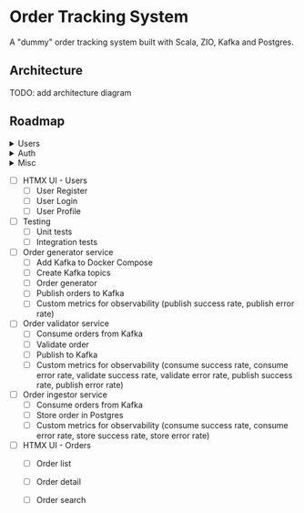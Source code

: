 # Order Tracking System

A "dummy" order tracking system built with Scala, ZIO, Kafka and Postgres.

## Architecture

TODO: add architecture diagram

## Roadmap

<details>
  <summary>Users</summary>

- [x] Users initial operations
  - [x] Create user
  - [x] Get user by id
  - [x] Get user by email
</details>

<details>
  <summary>Auth</summary>

- [x] Auth
  - [x] Login
  - [x] Protect routes
</details>

<details>
  <summary>Misc</summary>

- [x] Misc
  - [x] Prometheus/Grafana
  - [x] Swagger/OpenAPI
  - [x] DB migrations
</details>

- [ ] HTMX UI - Users
  - [ ] User Register
  - [ ] User Login
  - [ ] User Profile
- [ ] Testing
  - [ ] Unit tests
  - [ ] Integration tests
- [ ] Order generator service
  - [ ] Add Kafka to Docker Compose
  - [ ] Create Kafka topics
  - [ ] Order generator
  - [ ] Publish orders to Kafka
  - [ ] Custom metrics for observability (publish success rate, publish error rate)
- [ ] Order validator service
  - [ ] Consume orders from Kafka
  - [ ] Validate order
  - [ ] Publish to Kafka
  - [ ] Custom metrics for observability (consume success rate, consume error rate, validate success rate, validate error rate, publish success rate, publish error rate)
- [ ] Order ingestor service
  - [ ] Consume orders from Kafka
  - [ ] Store order in Postgres
  - [ ] Custom metrics for observability (consume success rate, consume error rate, store success rate, store error rate)
- [ ] HTMX UI - Orders
  - [ ] Order list
  - [ ] Order detail
  - [ ] Order search

